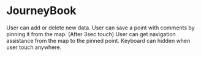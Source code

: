 # JourneyBook

User can add or delete new data.
User can save a point with comments by pinning it from the map. (After 3sec touch)
User can get navigation assistance from the map to the pinned point.
Keyboard can hidden when user touch anywhere.
